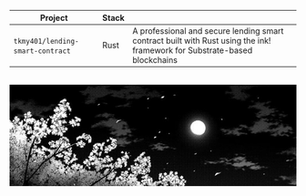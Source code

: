 | Project | Stack | |
|---|---|---|
| `tkmy401/lending-smart-contract` | Rust | A professional and secure lending smart contract built with Rust using the ink! framework for Substrate-based blockchains |

<br />
<img src="readme.png" />